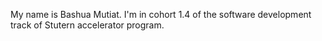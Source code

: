 My name is Bashua Mutiat. I'm in cohort 1.4 of the software development track of Stutern accelerator program. 

